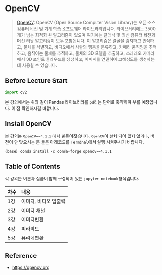 
# OpenCV
>  [OpenCV](https://opencv.org): OpenCV (Open Source Computer Vision Library)는 오픈 소스 컴퓨터 비전 및 기계 학습 소프트웨어 라이브러리입니다. 라이브러리에는 2500 개가 넘는 최적화 된 알고리즘이 있으며 여기에는 클래식 및 최신 컴퓨터 비전과 머신 러닝 알고리즘이 모두 포함됩니다. 이 알고리즘은 얼굴을 감지하고 인식하고, 물체를 식별하고, 비디오에서 사람의 행동을 분류하고, 카메라 움직임을 추적하고, 움직이는 물체를 추적하고, 물체의 3D 모델을 추출하고, 스테레오 카메라에서 3D 포인트 클라우드를 생성하고, 이미지를 연결하여 고해상도를 생성하는 데 사용될 수 있습니다.
 


## Before Lecture Start
```python 
import cv2
```

 본 강의에서는 위와 같이 Pandas 라이브러리를 `pd`라는 단어로 축약하여 부를 예정입니다. 이 점 확인하시길 바랍니다.

## Install OpenCV
본 강의는 `OpenCV==4.1.1` 에서 만들어졌습니다.
`OpenCV`이 설치 되어 있지 않거나, 버전이 안 맞으시는 분 들은 아래코드를 `Terminal`에서 실행 시켜주시기 바랍니다.

```
(base) conda install -c conda-forge opencv==4.1.1
```

## Table of Contents
각 강의는 이론과 실습이 함께 구성되어 있는 `jupyter notebook`형식입니다. 

|차수|내용|
|---|:---|
|1강 | 이미지, 비디오 입출력|
|2강 | 이미지 채널 |
|3강 | 이미지변환 |
|4강 | 피라미드  |
|5강 | 퓨리에변환|

## Reference
- https://opencv.org
